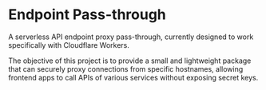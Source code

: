 # Endpoint Pass-through

A serverless API endpoint proxy pass-through, currently designed to work specifically with Cloudflare Workers.

The objective of this project is to provide a small and lightweight package that can securely proxy connections from specific hostnames, allowing frontend apps to call APIs of various services without exposing secret keys.

